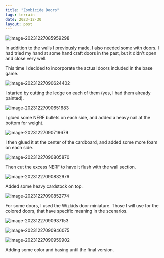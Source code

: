 ```yaml
---
title: "Zombicide Doors"
tags: terrain
date: 2023-12-30
layout: post
---
```


![image-20231227085959298](./image-20231227085959298.png)

In addition to the walls I previously made, I also needed some with doors. I had tried my hand at some hand craft doors in the past, but it didn't open and close very well.

This time I decided to incorporate the actual doors included in the base game.

![image-20231227090624402](./image-20231227090624402.png)

I started by cutting the ledge on each of them (yes, I had them already painted).

![image-20231227090651683](./image-20231227090651683.png)

I glued some NERF bullets on each side, and added a heavy nail at the bottom for weight.

![image-20231227090719679](./image-20231227090719679.png)

I then glued it at the center of the cardboard, and added some more foam on each side.

![image-20231227090805870](./image-20231227090805870.png)

Then cut the excess NERF to have it flush with the wall section.

![image-20231227090832976](./image-20231227090832976.png)

Added some heavy cardstock on top.

![image-20231227090852774](./image-20231227090852774.png)

For some doors, I used the Wizkids door miniature. Those I will use for the colored doors, that have specific meaning in the scenarios.

![image-20231227090937153](./image-20231227090937153.png)

![image-20231227090946075](./image-20231227090946075.png)

![image-20231227090959902](./image-20231227090959902.png)

Adding some color and basing until the final version.